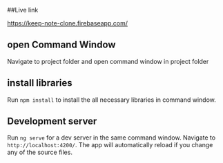 ##Live link

https://keep-note-clone.firebaseapp.com/

## open Command Window

Navigate to project folder and open command window in project folder

## install libraries

Run  `npm install` to install the all necessary libraries in command window.


## Development server

Run `ng serve` for a dev server in the same command window. Navigate to `http://localhost:4200/`. The app will automatically reload if you change any of the source files.


